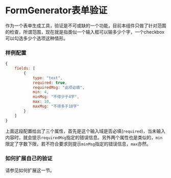 FormGenerator表单验证
====================

作为一个表单生成工具，验证是不可或缺的一个功能，目前本组件只做了针对范围的检查，所谓范围，现在就是指类似一个输入框可以输多少个字，一个checkbox可以勾选多少个选项这种情形。

### 样例配置

```javascript
{
    fields: [
        {
            type: "text",
            required: true,
            requiredMsg: "此项必填",
            min: 4,
            minMsg: "不得少于4字",
            max: 10,
            maxMsg: "不得多于10字"
        }
    ]
}
```

上面这段配置给出了三个属性，首先是这个输入域是否必填(`required`)，当未输入内容时，就会提示`requiredMsg`指定的错误信息。另外两个属性也是类似的，`min`限定了字数下限，若不符合要求则提示`minMsg`指定的错误信息，`max`亦然。

### 如何扩展自己的验证

请参见如何扩展这一节。
